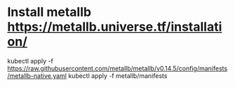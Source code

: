 # Install metallb https://metallb.universe.tf/installation/
kubectl apply -f https://raw.githubusercontent.com/metallb/metallb/v0.14.5/config/manifests/metallb-native.yaml
kubectl apply -f metallb/manifests 